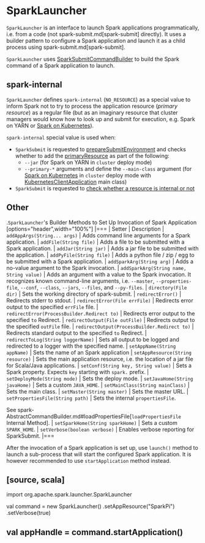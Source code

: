 # SparkLauncher

`SparkLauncher` is an interface to launch Spark applications programmatically, i.e. from a code (not spark-submit.md[spark-submit] directly). It uses a builder pattern to configure a Spark application and launch it as a child process using spark-submit.md[spark-submit].

`SparkLauncher` uses [SparkSubmitCommandBuilder](SparkSubmitCommandBuilder.md) to build the Spark command of a Spark application to launch.

## <span id="NO_RESOURCE"> spark-internal

`SparkLauncher` defines `spark-internal` (`NO_RESOURCE`) as a special value to inform Spark not to try to process the application resource (_primary resource_) as a regular file (but as an imaginary resource that cluster managers would know how to look up and submit for execution, e.g. Spark on YARN or [Spark on Kubernetes](../kubernetes/index.md)).

`spark-internal` special value is used when:

* `SparkSubmit` is requested to [prepareSubmitEnvironment](SparkSubmit.md#prepareSubmitEnvironment) and checks whether to add the [primaryResource](SparkSubmitArguments.md#primaryResource) as part of the following:
  * `--jar` (for Spark on YARN in `cluster` deploy mode)
  * `--primary-*` arguments and define the `--main-class` argument (for [Spark on Kubernetes](../kubernetes/index.md) in `cluster` deploy mode with [KubernetesClientApplication](KubernetesClientApplication.md) main class)
* `SparkSubmit` is requested to [check whether a resource is internal or not](SparkSubmit.md#isInternal)

## Other

.``SparkLauncher``'s Builder Methods to Set Up Invocation of Spark Application
[options="header",width="100%"]
|===
| Setter | Description
| `addAppArgs(String... args)` | Adds command line arguments for a Spark application.
| `addFile(String file)` | Adds a file to be submitted with a Spark application.
| `addJar(String jar)` | Adds a jar file to be submitted with the application.
| `addPyFile(String file)` | Adds a python file / zip / egg to be submitted with a Spark application.
| `addSparkArg(String arg)` | Adds a no-value argument to the Spark invocation.
| `addSparkArg(String name, String value)` | Adds an argument with a value to the Spark invocation. It recognizes known command-line arguments, i.e. `--master`, `--properties-file`, `--conf`, `--class`, `--jars`, `--files`, and `--py-files`.
| `directory(File dir)` | Sets the working directory of spark-submit.
| `redirectError()` | Redirects stderr to stdout.
| `redirectError(File errFile)` | Redirects error output to the specified `errFile` file.
| `redirectError(ProcessBuilder.Redirect to)` | Redirects error output to the specified `to` Redirect.
| `redirectOutput(File outFile)` | Redirects output to the specified `outFile` file.
| `redirectOutput(ProcessBuilder.Redirect to)` | Redirects standard output to the specified `to` Redirect.
| `redirectToLog(String loggerName)` | Sets all output to be logged and redirected to a logger with the specified name.
| `setAppName(String appName)` | Sets the name of an Spark application
| `setAppResource(String resource)` | Sets the main application resource, i.e. the location of a jar file for Scala/Java applications.
| `setConf(String key, String value)` | Sets a Spark property. Expects `key` starting with `spark.` prefix.
| `setDeployMode(String mode)` | Sets the deploy mode.
| `setJavaHome(String javaHome)` | Sets a custom `JAVA_HOME`.
| `setMainClass(String mainClass)` | Sets the main class.
| `setMaster(String master)` | Sets the master URL.
| `setPropertiesFile(String path)` | Sets the internal `propertiesFile`.

See spark-AbstractCommandBuilder.md#loadPropertiesFile[`loadPropertiesFile` Internal Method].
| `setSparkHome(String sparkHome)` | Sets a custom `SPARK_HOME`.
| `setVerbose(boolean verbose)` | Enables verbose reporting for SparkSubmit.
|===

After the invocation of a Spark application is set up, use `launch()` method to launch a sub-process that will start the configured Spark application. It is however recommended to use `startApplication` method instead.

[source, scala]
----
import org.apache.spark.launcher.SparkLauncher

val command = new SparkLauncher()
  .setAppResource("SparkPi")
  .setVerbose(true)

val appHandle = command.startApplication()
----
